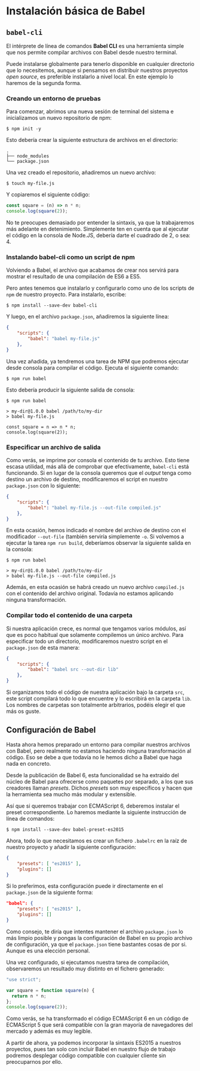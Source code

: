 # Instalación básica de Babel

## `babel-cli`
El intérprete de línea de comandos **Babel CLI** es una herramienta simple que nos permite compilar archivos con Babel desde nuestro terminal.

Puede instalarse globalmente para tenerlo disponible en cualquier directorio que lo necesitemos, aunque si pensamos en distribuir nuestros proyectos *open source*, es preferible instalarlo a nivel local. En este ejemplo lo haremos de la segunda forma.

### Creando un entorno de pruebas
Para comenzar, abrimos una nueva sesión de terminal del sistema e inicializamos un nuevo repositorio de npm:

```terminal
$ npm init -y
```

Esto debería crear la siguiente estructura de archivos en el directorio:

```terminal
.
├── node_modules
└── package.json
```

Una vez creado el repositorio, añadiremos un nuevo archivo:

```terminal
$ touch my-file.js
```

Y copiaremos el siguiente código:

```javascript
const square = (n) => n * n;
console.log(square(2));
```

No te preocupes demasiado por entender la sintaxis, ya que la trabajaremos más adelante en detenimiento. Simplemente ten en cuenta que al ejecutar el código en la consola de Node.JS, debería darte el cuadrado de 2, o sea: 4.

### Instalando babel-cli como un script de npm
Volviendo a Babel, el archivo que acabamos de crear nos servirá para mostrar el resultado de una compilación de ES6 a ES5.

Pero antes tenemos que instalarlo y configurarlo como uno de los scripts de `npm` de nuestro proyecto. Para instalarlo, escribe:

```terminal
$ npm install --save-dev babel-cli
```

Y luego, en el archivo `package.json`, añadiremos la siguiente línea:

```json
{
    "scripts": {
        "babel": "babel my-file.js"
    },
}
```

Una vez añadida, ya tendremos una tarea de NPM que podremos ejecutar desde consola para compilar el código. Ejecuta el siguiente comando:

```terminal
$ npm run babel
```

Esto debería producir la siguiente salida de consola:

```terminal
$ npm run babel

> my-dir@1.0.0 babel /path/to/my-dir
> babel my-file.js

const square = n => n * n;
console.log(square(2));
```

### Especificar un archivo de salida
Como verás, se imprime por consola el contenido de tu archivo. Esto tiene escasa utilidad, más allá de comprobar que efectivamente, `babel-cli` está funcionando. Si en lugar de la consola queremos que el *output* tenga como destino un archivo de destino, modificaremos el script en nuestro `package.json` con lo siguiente:

```json
{
    "scripts": {
        "babel": "babel my-file.js --out-file compiled.js"
    },
}
```

En esta ocasión, hemos indicado el nombre del archivo de destino con el modificador `--out-file` (también serviría simplemente `-o`. Si volvemos a ejecutar la tarea `npm run build`, deberíamos observar la siguiente salida en la consola:

```terminal
$ npm run babel

> my-dir@1.0.0 babel /path/to/my-dir
> babel my-file.js --out-file compiled.js
```
Además, en esta ocasión se habrá creado un nuevo archivo `compiled.js` con el contenido del archivo original. Todavía no estamos aplicando ninguna transformación.

### Compilar todo el contenido de una carpeta

Si nuestra aplicación crece, es normal que tengamos varios módulos, así que es poco habitual que solamente compilemos un único archivo. Para especificar todo un directorio, modificaremos nuestro script en el `package.json` de esta manera:

```json
{
    "scripts": {
        "babel": "babel src --out-dir lib"
    },
}
```

Si organizamos todo el código de nuestra aplicación bajo la carpeta `src`, este script compilará todo lo que encuentre y lo escribirá en la carpeta `lib`. Los nombres de carpetas son totalmente arbitrarios, podéis elegir el que más os guste.

## Configuración de Babel

Hasta ahora hemos preparado un entorno para compilar nuestros archivos con Babel, pero realmente no estamos haciendo ninguna transformación al código. Eso se debe a que todavía no le hemos dicho a Babel que haga nada en concreto.

Desde la publicación de Babel 6, esta funcionalidad se ha extraído del núcleo de Babel para ofrecerse como paquetes por separado, a los que sus creadores llaman *presets*. Dichos *presets* son muy específicos y hacen que la herramienta sea mucho más modular y extensible. 

Así que si queremos trabajar con ECMAScript 6, deberemos instalar el preset correspondiente. Lo haremos mediante la siguiente instrucción de línea de comandos:

```terminal
$ npm install --save-dev babel-preset-es2015
```

Ahora, todo lo que necesitamos es crear un fichero `.babelrc` en la raíz de nuestro proyecto y añadir la siguiente configuración:

```json
{
    "presets": [ "es2015" ],
    "plugins": []
}
```

Si lo preferimos, esta configuración puede ir directamente en el `package.json` de la siguiente forma:

```json
"babel": {
    "presets": [ "es2015" ],
    "plugins": []
}
```

Como consejo, te diría que intentes mantener el archivo `package.json` lo más limpio posible y pongas la configuración de Babel en su propio archivo de configuración, ya que el `package.json` tiene bastantes cosas de por si. Aunque es una elección personal.

Una vez configurado, si ejecutamos nuestra tarea de compilación, observaremos un resultado muy distinto en el fichero generado:

```javascript
"use strict";

var square = function square(n) {
  return n * n;
};
console.log(square(2));
```

Como verás, se ha transformado el código ECMAScript 6 en un código de ECMAScript 5 que será compatible con la gran mayoría de navegadores del mercado y además es muy legible.

A partir de ahora, ya podemos incorporar la sintaxis ES2015 a nuestros proyectos, pues tan solo con incluir Babel en nuestro flujo de trabajo podremos desplegar código compatible con cualquier cliente sin preocuparnos por ello.
